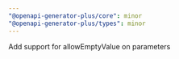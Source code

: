 ```yaml
---
"@openapi-generator-plus/core": minor
"@openapi-generator-plus/types": minor
---
```


Add support for allowEmptyValue on parameters
